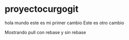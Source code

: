 # proyectocurgogit
hola mundo este es mi primer cambio
Este es otro cambio

Mostrando pull con rebase y sin rebase
